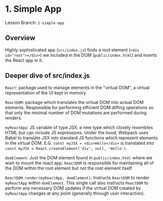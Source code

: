 # 1. Simple App

Lesson Branch: `1-simple-app`

## Overview

Highly sophisticated app (`src/index.js`) finds a root element (`<div id="root"></div>`) we included in the DOM (`public/index.html`) and inserts the React app in it.

## Deeper dive of src/index.js

`React`: package used to manage elements in the "virtual DOM", a virtual representation of the UI kept in memory.

`ReactDOM`: package which translates the virtual DOM into actual DOM elements. Responsible for performing efficient DOM diffing operations so that only the minimal number of DOM mutations are performed during renders.

`myReactApp`: JS variable of type JSX, a new type which closely resembles HTML but can include JS expressions. Under the hood, Webpack uses Babel to translate JSX into standard JS functions which represent elements in the virtual DOM. E.G. `const myJSX = <div>Hello</div>` is translated into `const myJSX = React.createElement('div', null, 'Hello')`.

`domElement`: Just the DOM element found in `public/index.html` where we wish to mount the react app. `ReactDOM` is responsible for maintaining all of the DOM within the root element but not the root element itself.

`ReactDOM.render(myReactApp, domElement)`: Instructs `ReactDOM` to render `myReactApp` within `domElement`. This single call also instructs `ReactDOM` to perform any necessary DOM updates if the virtual DOM created by `myReactApp` changes at any point (generally through user interaction).
